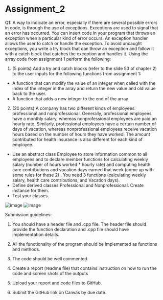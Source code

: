 # Assignment_2

Q1: A way to indicate an error, especially if there are several possible errors in code, is through the use of exceptions. Exceptions are used to signal that an error has occurred. You can insert code in your program that throws an exception when a particular kind of error occurs. An exception handler allows the user to catch or handle the exception. To avoid uncaught exceptions, you write a try block that can throw an exception and follow it with a catch block that catches the exception and handles it. Using the array code from assignment 1 perform the following:
1)	(5 points) Add a try and catch blocks (refer to the slide 53 of chapter 2) to the user inputs for the following functions from assignment 1: 
- A function that can modify the value of an integer when called with the index of the integer in the array and return the new value and old value back to the user.
-	A function that adds a new integer to the end of the array



2)	(20 points) A company has two different kinds of employees: professional and nonprofessional. Generally, professional employees have a monthly salary, whereas nonprofessional employees are paid an hourly rate. Similarly, professional employees have a certain number of days of vacation, whereas nonprofessional employees receive vacation hours based on the number of hours they have worked. The amount contributed for health insurance is also different for each kind of employee. 
-	Use an abstract class Employee to store information common to all employees and to declare member functions for calculating weekly salary (number of hours worked * hourly rate) and computing health care contributions and vacation days earned that week (come up with some rules for these 2) . You need 3 functions (calculating weekly salary, health care contributions, and Vacation days). 
-	 Define derived classes Professional and Nonprofessional. Create instance for them. 
-	Test your classes.

![image](https://user-images.githubusercontent.com/83984148/194679302-7618854e-8629-4c34-a62a-c6a6a92d28a5.png)
![image](https://user-images.githubusercontent.com/83984148/194679419-0eec1c74-3add-4d95-aed0-74b9b7e11df4.png)

Submission guidelines:

1)	You should have a header file and .cpp file.
 The header file should provide the function declaration
 and .cpp file should have implementation details.

2)	All the functionality of the program should be implemented as functions and methods.

3)	The code should be well commented.

4)	Create a report (readme file) that contains 
 instruction on how to run the code and screen shots of the outputs

5)	Upload your report and code files to GitHub.

6)	Submit the GitHub link on Canvas by due date. 
